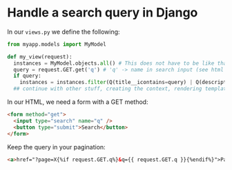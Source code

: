 # Handle a search query in Django


In our `views.py` we define the following:

```python
from myapp.models import MyModel

def my_view(request):
  instances = MyModel.objects.all() # This does not have to be like that, another kind of query can be applied
  query = request.GET.get('q') # 'q' -> name in search input (see html form)
  if query:
    instances = instances.filter(Q(title__icontains=query) | Q(description__icontains=query))
  ## continue with other stuff, creating the context, rendering templates, so on.
```

In our HTML, we need a form with a GET method:

```html
<form method="get">
  <input type="search" name="q" />
  <button type="submit">Search</button>
</form>
```

Keep the query in your pagination:

```html
<a>href="?page=X{%if request.GET.q%}&q={{ request.GET.q }}{%endif%}">Page X</a>
```
